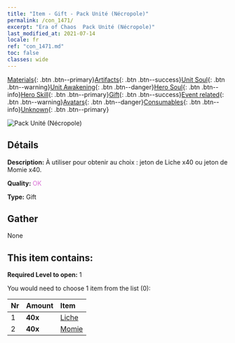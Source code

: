 ```yaml
---
title: "Item - Gift - Pack Unité (Nécropole)"
permalink: /con_1471/
excerpt: "Era of Chaos  Pack Unité (Nécropole)"
last_modified_at: 2021-07-14
locale: fr
ref: "con_1471.md"
toc: false
classes: wide
---
```

 [Materials](/ItemsFR/){: .btn .btn--primary}[Artifacts](/ItemsFR/Artifacts/){: .btn .btn--success}[Unit Soul](/ItemsFR/UnitSoul/){: .btn .btn--warning}[Unit Awakening](/ItemsFR/UnitAwakening/){: .btn .btn--danger}[Hero Soul](/ItemsFR/HeroSoul/){: .btn .btn--info}[Hero Skill](/ItemsFR/HeroSkill/){: .btn .btn--primary}[Gift](/ItemsFR/Gift/){: .btn .btn--success}[Event related](/ItemsFR/Events/){: .btn .btn--warning}[Avatars](/ItemsFR/Avatars/){: .btn .btn--danger}[Consumables](/ItemsFR/Consumables/){: .btn .btn--info}[Unknown](/ItemsFR/Unknown/){: .btn .btn--primary}

 ![Pack Unité (Nécropole)](/images/t/i_907066.png)

## Détails
 **Description:** À utiliser pour obtenir au choix : jeton de Liche x40 ou jeton de Momie x40.

 **Quality:** <span style="color: #DA70D6">OK</span>

 **Type:** Gift

## Gather

  None

## This item contains:

 **Required Level to open:** 1

 You would need to choose 1 item from the list (0):

  | Nr | Amount |     Item    |
  |:---|:-------|:------------|
  | 1 |  **40x** | [Liche](/ItemsFR/unt_212/) |  | 
  | 2 |  **40x** | [Momie](/ItemsFR/unt_215/) |  | 

